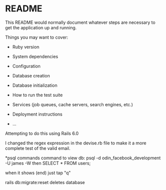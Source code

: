 # README

This README would normally document whatever steps are necessary to get the
application up and running.

Things you may want to cover:

* Ruby version

* System dependencies

* Configuration

* Database creation

* Database initialization

* How to run the test suite

* Services (job queues, cache servers, search engines, etc.)

* Deployment instructions

* ...

Attempting to do this using Rails 6.0

I changed the regex expression in the  devise.rb file to make it a more complete test of the 
valid email.

*psql commands
  command to view db: psql -d odin_facebook_development -U james -W
  then SELECT * FROM users;

  when it shows (end) just tap "q"

   rails db:migrate:reset deletes database
   